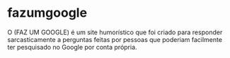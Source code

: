 # fazumgoogle
O (FAZ UM GOOGLE) é um site humorístico que foi criado para responder sarcasticamente a perguntas feitas por pessoas que poderiam facilmente ter pesquisado no Google por conta própria.
